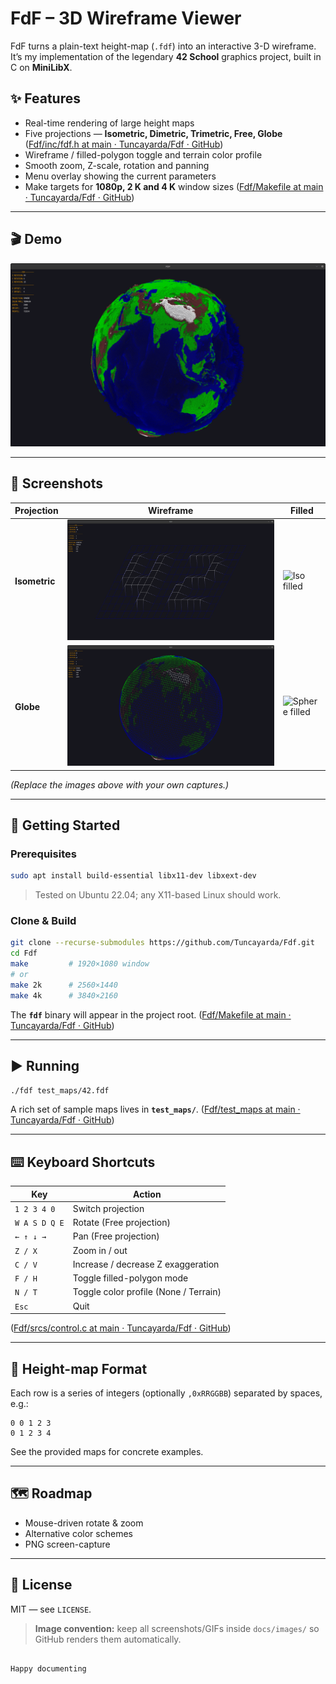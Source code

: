 # FdF – 3D Wireframe Viewer

FdF turns a plain-text height-map (`.fdf`) into an interactive 3-D wireframe.  
It’s my implementation of the legendary **42 School** graphics project, built in C on **MiniLibX**.

## ✨ Features
* Real-time rendering of large height maps  
* Five projections — **Isometric, Dimetric, Trimetric, Free, Globe**  ([Fdf/inc/fdf.h at main · Tuncayarda/Fdf · GitHub](https://github.com/Tuncayarda/Fdf/blob/main/inc/fdf.h))  
* Wireframe / filled-polygon toggle and terrain color profile  
* Smooth zoom, Z-scale, rotation and panning  
* Menu overlay showing the current parameters  
* Make targets for **1080p, 2 K and 4 K** window sizes  ([Fdf/Makefile at main · Tuncayarda/Fdf · GitHub](https://github.com/Tuncayarda/Fdf/blob/main/Makefile))

---

## 🎬 Demo

![Project demo GIF](docs/images/demo.gif)

---

## 📸 Screenshots

| Projection | Wireframe | Filled |
|------------|-----------|--------|
| **Isometric** | ![Iso wire](docs/images/isometric_wire.png) | ![Iso filled](docs/images/isometric_filled.png) |
| **Globe** | ![Sphere wire](docs/images/sphere_wire.png) | ![Sphere filled](docs/images/sphere_filled.png) |

*(Replace the images above with your own captures.)*

---

## 🚀 Getting Started

### Prerequisites
```bash
sudo apt install build-essential libx11-dev libxext-dev
```
> Tested on Ubuntu 22.04; any X11-based Linux should work.

### Clone & Build
```bash
git clone --recurse-submodules https://github.com/Tuncayarda/Fdf.git
cd Fdf
make         # 1920×1080 window
# or
make 2k      # 2560×1440
make 4k      # 3840×2160
```
The **`fdf`** binary will appear in the project root.  ([Fdf/Makefile at main · Tuncayarda/Fdf · GitHub](https://github.com/Tuncayarda/Fdf/blob/main/Makefile))

---

## ▶️ Running
```bash
./fdf test_maps/42.fdf
```
A rich set of sample maps lives in **`test_maps/`**.  ([Fdf/test_maps at main · Tuncayarda/Fdf · GitHub](https://github.com/Tuncayarda/Fdf/tree/main/test_maps))

---

## ⌨️ Keyboard Shortcuts

| Key | Action |
|-----|--------|
| `1 2 3 4 0` | Switch projection |
| `W A S D Q E` | Rotate (Free projection) |
| `← ↑ ↓ →` | Pan (Free projection) |
| `Z / X` | Zoom in / out |
| `C / V` | Increase / decrease Z exaggeration |
| `F / H` | Toggle filled-polygon mode |
| `N / T` | Toggle color profile (None / Terrain) |
| `Esc` | Quit |
 ([Fdf/srcs/control.c at main · Tuncayarda/Fdf · GitHub](https://github.com/Tuncayarda/Fdf/blob/main/srcs/control.c))

---

## 📄 Height-map Format

Each row is a series of integers (optionally `,0xRRGGBB`) separated by spaces, e.g.:

```
0 0 1 2 3
0 1 2 3 4
```

See the provided maps for concrete examples.

---

## 🗺️ Roadmap
- Mouse-driven rotate & zoom  
- Alternative color schemes  
- PNG screen-capture

---

## 📝 License

MIT — see `LICENSE`.

> **Image convention:** keep all screenshots/GIFs inside `docs/images/` so GitHub renders them automatically.
```

Happy documenting
